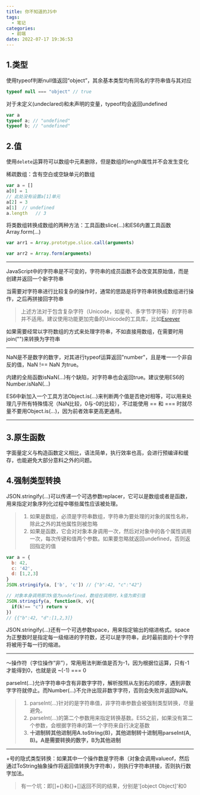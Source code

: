 ```yaml
---
title: 你不知道的JS中
tags:
  - 笔记
categories:
  - 前端
date: 2022-07-17 19:36:53
---
```



<!--more-->

## 1.类型
使用typeof判断null值返回“object”，其余基本类型均有同名的字符串值与其对应
``` javascript
typeof null === "object" // true
```
<!--more-->
对于未定义(undeclared)和未声明的变量，typeof均会返回undefined
``` javascript
var a
typeof a; // "undefined"
typeof b; // "undefined"
```
## 2.值
使用`delete`运算符可以数组中元素删除，但是数组的length属性并不会发生变化

稀疏数组：含有空白或空缺单元的数组
``` javascript
var a = []
a[0] = 1
// 此处没有设置a[1]单元
a[2] = 3
a[1]  // undefined
a.length   // 3
```

将类数组转换成数组的两种方法：工具函数slice(...)和ES6内置工具函数Array.form(...)
``` javascript
var arr1 = Array.prototype.slice.call(arguments)

var arr2 = Array.form(arguments)
```

------
JavaScript中的字符串是不可变的，字符串的成员函数不会改变其原始值，而是创建并返回一个新字符串

当需要对字符串进行比较复杂的操作时，通常的思路是将字符串转换成数组进行操作，之后再拼接回字符串
> 上述方法对于包含复杂字符（Unicode，如星号、多字节字符等）的字符串并不适用。建议使用功能更加完备的Unicode的工具库，比如[Esrever](https://github.com/mathiasbynens/esrever)

如果需要经常以字符数组的方式来处理字符串，不如直接用数组，在需要时用join("")来转换为字符串

------
NaN是不是数字的数字，对其进行typeof运算返回"number"，且是唯一一个非自反的值，NaN !== NaN 为true。

内建的全局函数isNaN(...)有个缺陷，对字符串也会返回true。建议使用ES6的 Number.isNaN(...)

ES6中新加入一个工具方法Object.is(...)来判断两个值是否绝对相等，可以用来处理几乎所有特殊情况（NaN比较，0与-0的比较），不过能使用 == 和 === 时就尽量不要用Object.is(...)，因为前者效率更高更通用。

------

## 3.原生函数
字面量定义与构造函数定义相比，语法简单，执行效率也高，会进行预编译和缓存，也能避免大部分意料之外的问题。

## 4.强制类型转换
JSON.stringify(...)可以传递一个可选参数replacer，它可以是数组或者是函数，用来指定对象序列化过程中哪些属性应该被处理。
> 1. 如果是数组，必须是字符串数组，字符串为要处理的对象的属性名称，除此之外的其他属性则被忽略
> 2. 如果是函数，它会对对象本身调用一次，然后对对象中的各个属性调用一次，每次传键和值两个参数。如果要忽略就返回undefined，否则返回指定的值

``` javascript
var a = {
  b: 42,
  c: '42',
  d: [1,2,3]
}
JSON.stringify(a, ['b', 'c']) // {"b":42, "c":"42"}

// 对象本身调用那次k值为undefined，数组在调用时，k值为索引值
JSON.stringify(a, function(k, v){
  if(k!== "c") return v
})
// {{"b":42, "d":[1,2,3]}
```
JSON.stringify(...)还有一个可选参数space，用来指定输出的缩进格式。space为正整数时是指定每一级缩进的字符数，还可以是字符串，此时最前面的十个字符将被用于每一行的缩进。

---
～操作符（字位操作“非”），常用用法判断值是否为-1，因为根据位运算，只有-1才能得到0，也就是说  ~(-1) === 0

parseInt(...)允许字符串中含有非数字字符，解析按照从左到右的顺序，遇到非数字字符就停止。而Number(...)不允许出现非数字字符，否则会失败并返回NaN。
> 1. parseInt(...)针对的是字符串值，非字符串参数会被强制类型转换，尽量避免。
> 2. parseInt(...)的第二个参数用来指定转换基数。ES5之前，如果没有第二个参数，会根据字符串的第一个字符来自行决定基数
> 3. **十进制转其他进制用A.toString(B)，其他进制转十进制用parseInt(A, B)。A是需要转换的数字，B为其他进制**

---
+号的隐式类型转换：如果其中一个操作数是字符串（对象会调用valueof，然后通过ToString抽象操作将返回值转换为字符串），则执行字符串拼接，否则执行数字加法。
> 有一个坑：即\[]+{}和{}+[]返回不同的结果，分别是'[object Object]'和0

